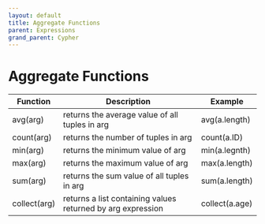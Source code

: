 ```yaml
---
layout: default
title: Aggregate Functions
parent: Expressions
grand_parent: Cypher
---
```


# Aggregate Functions

| Function | Description | Example |
| ----------- | ----------- |  ----------- |
| avg(arg) | returns the average value of all tuples in arg | avg(a.length) |
| count(arg) | returns the number of tuples in arg | count(a.ID) |
| min(arg) | returns the minimum value of arg | min(a.legnth) | 
| max(arg) | returns the maximum value of arg | max(a.length) | 
| sum(arg) | returns the sum value of all tuples in arg | sum(a.length) |
| collect(arg) | returns a list containing values returned by arg expression | collect(a.age) |
